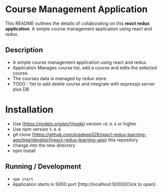 # Course Management Application

This README outlines the details of collaborating on this **react redux application**.
A simple course management application using react and redux.

## Description
  * A simple course management application using react and redux.
  * Application Manages course list, add a course and edits the selected course.
  * The courses data is managed by redux store.
  * TODO : Yet to add delete course and integrate with expressjs server plus DB


# Installation

* Use [https://nodejs.org/en/](node) version `v8.9.4` or higher
* Use npm version `5.8.0`
* git clone [https://github.com/pradeep026/react-redux-learning-app/tree/develop](react-redux-learning-app) this repository
* change into the new directory
* npm install

## Running / Development

* `npm start`
* Application starts in 5000 port [http://localhost:5000](Click to open).
